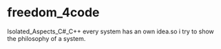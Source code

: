 # freedom_4code
Isolated_Aspects_C#_C++
every system has an own idea.so i try to show the philosophy of a system.
